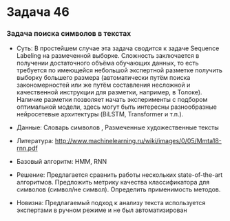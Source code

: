 # Задача 46
### Задача поиска символов в текстах

* Суть: В простейшем случае эта задача сводится к задаче Sequence Labeling на размеченной выборке. Сложность заключается в получении достаточного объёма обучающих данных, то есть требуется по имеющейся небольшой экспертной разметке получить выборку большего размера (автоматически путём поиска закономерностей или же путём составления несложной и качественной инструкции для разметки, например, в Толоке). Наличие разметки позволяет начать эксперименты с подбором оптимальной модели, здесь могут быть интересны разнообразные нейросетевые архитектуры (BiLSTM, Transformer и т.п.).

* Данные: Словарь символов , Размеченные художественные тексты

* Литература: http://www.machinelearning.ru/wiki/images/0/05/Mmta18-rnn.pdf

* Базовый алгоритм: HMM, RNN

* Решение: Предлагается сравнить работы нескольких state-of-the-art алгоритмов. Предложить метрику качества классификатора для символов (символ/не символ). Определить применимость методов.

* Новизна: Предлагаемый подход к анализу текста используется экспертами в ручном режиме и не был автоматизирован
